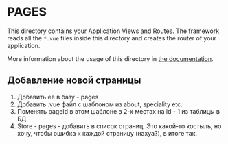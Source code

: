 # PAGES

This directory contains your Application Views and Routes.
The framework reads all the `*.vue` files inside this directory and creates the router of your application.

More information about the usage of this directory in [the documentation](https://nuxtjs.org/guide/routing).

## Добавление новой страницы

1. Добавить её в базу - pages
2. Добавить .vue файл с шаблоном из about, speciality etc.
3. Поменять pageId в этом шаблоне в 2-х местах на id - 1 из таблицы в БД.
4. Store - pages - добавить в список страниц. Это какой-то костыль, но хочу, чтобы ошибка к каждой страницу (нахуа?), в итоге так.
